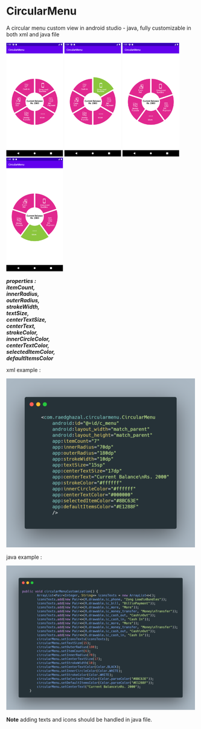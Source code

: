 # CircularMenu
A circular menu custom view in android studio - java, fully customizable in both xml and java file

<img src="screenshots/Screenshot_1600950823.png" width="150"> <img src="screenshots/Screenshot_1600950856.png" width="150">
<img src="screenshots/Screenshot_1600950930.png" width="150"> <img src="screenshots/Screenshot_1600950959.png" width="150">

***properties :  
  itemCount,  
  innerRadius,  
  outerRadius,  
  strokeWidth,  
  textSize,  
  centerTextSize,  
  centerText,  
  strokeColor,  
  innerCircleColor,  
  centerTextColor,  
  selectedItemColor,  
  defaultItemsColor***
  
  xml example : 
  
  <img src="screenshots/xml.png" width="500">
  
  java example :
  
  <img src="screenshots/java.png" width="500">
  
  **Note** adding texts and icons should be handled in java file.
